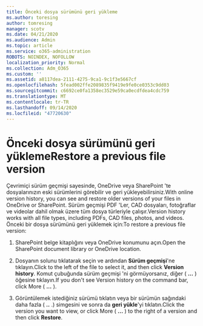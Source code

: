 ```yaml
---
title: Önceki dosya sürümünü geri yükleme
ms.author: toresing
author: tomresing
manager: scotv
ms.date: 04/21/2020
ms.audience: Admin
ms.topic: article
ms.service: o365-administration
ROBOTS: NOINDEX, NOFOLLOW
localization_priority: Normal
ms.collection: Adm_O365
ms.custom: ''
ms.assetid: a8117dea-2111-4275-9ca1-9c1f3e5667cf
ms.openlocfilehash: 5fead002ffe2089835f9419e9fe0ce0353c9dd03
ms.sourcegitcommit: c6692ce0fa1358ec3529e59ca0ecdfdea4cdc759
ms.translationtype: MT
ms.contentlocale: tr-TR
ms.lasthandoff: 09/14/2020
ms.locfileid: "47720630"
---
```

# <a name="restore-a-previous-file-version"></a><span data-ttu-id="e6063-102">Önceki dosya sürümünü geri yükleme</span><span class="sxs-lookup"><span data-stu-id="e6063-102">Restore a previous file version</span></span>

<span data-ttu-id="e6063-103">Çevrimiçi sürüm geçmişi sayesinde, OneDrive veya SharePoint 'te dosyalarınızın eski sürümlerini görebilir ve geri yükleyebilirsiniz.</span><span class="sxs-lookup"><span data-stu-id="e6063-103">With online version history, you can see and restore older versions of your files in OneDrive or SharePoint.</span></span> <span data-ttu-id="e6063-104">Sürüm geçmişi PDF 'Ler, CAD dosyaları, fotoğraflar ve videolar dahil olmak üzere tüm dosya türleriyle çalışır.</span><span class="sxs-lookup"><span data-stu-id="e6063-104">Version history works with all file types, including PDFs, CAD files, photos, and videos.</span></span> <span data-ttu-id="e6063-105">Önceki bir dosya sürümünü geri yüklemek için:</span><span class="sxs-lookup"><span data-stu-id="e6063-105">To restore a previous file version:</span></span>
  
1. <span data-ttu-id="e6063-106">SharePoint belge kitaplığını veya OneDrive konumunu açın.</span><span class="sxs-lookup"><span data-stu-id="e6063-106">Open the SharePoint document library or OneDrive location.</span></span>
    
2. <span data-ttu-id="e6063-107">Dosyanın solunu tıklatarak seçin ve ardından **Sürüm geçmişi**'ne tıklayın.</span><span class="sxs-lookup"><span data-stu-id="e6063-107">Click to the left of the file to select it, and then click **Version history**.</span></span> <span data-ttu-id="e6063-108">Komut çubuğunda sürüm geçmişi 'ni görmüyorsanız, diğer ( **...** ) öğesine tıklayın.</span><span class="sxs-lookup"><span data-stu-id="e6063-108">If you don't see Version history on the command bar, click More ( **...** ).</span></span> 
    
3. <span data-ttu-id="e6063-109">Görüntülemek istediğiniz sürümü tıklatın veya bir sürümün sağındaki daha fazla ( **..** .) simgesini ve sonra da **geri yükle**'yi tıklatın.</span><span class="sxs-lookup"><span data-stu-id="e6063-109">Click the version you want to view, or click More ( **...** ) to the right of a version and then click **Restore**.</span></span>
    

